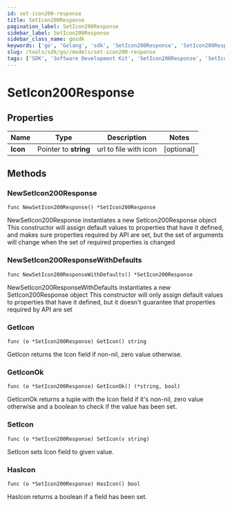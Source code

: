 ```yaml
---
id: set-icon200-response
title: SetIcon200Response
pagination_label: SetIcon200Response
sidebar_label: SetIcon200Response
sidebar_class_name: gosdk
keywords: ['go', 'Golang', 'sdk', 'SetIcon200Response', 'SetIcon200Response'] 
slug: /tools/sdk/go//models/set-icon200-response
tags: ['SDK', 'Software Development Kit', 'SetIcon200Response', 'SetIcon200Response']
---
```


# SetIcon200Response

## Properties

Name | Type | Description | Notes
------------ | ------------- | ------------- | -------------
**Icon** | Pointer to **string** | url to file with icon | [optional] 

## Methods

### NewSetIcon200Response

`func NewSetIcon200Response() *SetIcon200Response`

NewSetIcon200Response instantiates a new SetIcon200Response object
This constructor will assign default values to properties that have it defined,
and makes sure properties required by API are set, but the set of arguments
will change when the set of required properties is changed

### NewSetIcon200ResponseWithDefaults

`func NewSetIcon200ResponseWithDefaults() *SetIcon200Response`

NewSetIcon200ResponseWithDefaults instantiates a new SetIcon200Response object
This constructor will only assign default values to properties that have it defined,
but it doesn't guarantee that properties required by API are set

### GetIcon

`func (o *SetIcon200Response) GetIcon() string`

GetIcon returns the Icon field if non-nil, zero value otherwise.

### GetIconOk

`func (o *SetIcon200Response) GetIconOk() (*string, bool)`

GetIconOk returns a tuple with the Icon field if it's non-nil, zero value otherwise
and a boolean to check if the value has been set.

### SetIcon

`func (o *SetIcon200Response) SetIcon(v string)`

SetIcon sets Icon field to given value.

### HasIcon

`func (o *SetIcon200Response) HasIcon() bool`

HasIcon returns a boolean if a field has been set.


